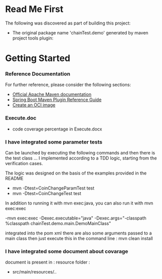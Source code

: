 # Read Me First
The following was discovered as part of building this project:

* The original package name 'chainTest.demo' generated by maven project tools plugin:
# Getting Started


### Reference Documentation
For further reference, please consider the following sections:

* [Official Apache Maven documentation](https://maven.apache.org/guides/index.html)
* [Spring Boot Maven Plugin Reference Guide](https://docs.spring.io/spring-boot/docs/2.7.2/maven-plugin/reference/html/)
* [Create an OCI image](https://docs.spring.io/spring-boot/docs/2.7.2/maven-plugin/reference/html/#build-image)

### Execute.doc
* code coverage percentage in Execute.docx


### I have integrated some parameter tests

Can be launched by executing the following commands and then there is the test class ... I implemented according to a TDD logic, starting from the verification cases.

The logic was designed on the basis of the examples provided in the README

- mvn -Dtest=CoinChangeParamTest test
- mvn -Dtest=CoinChangeTest test

In addition to running it with mvn exec:java, you can also run it with mvn exec:exec

-mvn exec:exec -Dexec.executable="java" -Dexec.args="-classpath %classpath chainTest.demo.main.DemoMainClass"

integrated into the pom xml there are also some arguments passed to a main class
then just execute this in the command line : mvn clean install

### I have integrated some document about covarage
 document is present in : resource folder : 
 - src/main/resources/..

